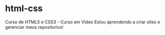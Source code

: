 # html-css
 Curso de HTML5 e CSS3 - Curso em Video
 Estou aprendendo a criar sites e gerenciar meus repositorios!
